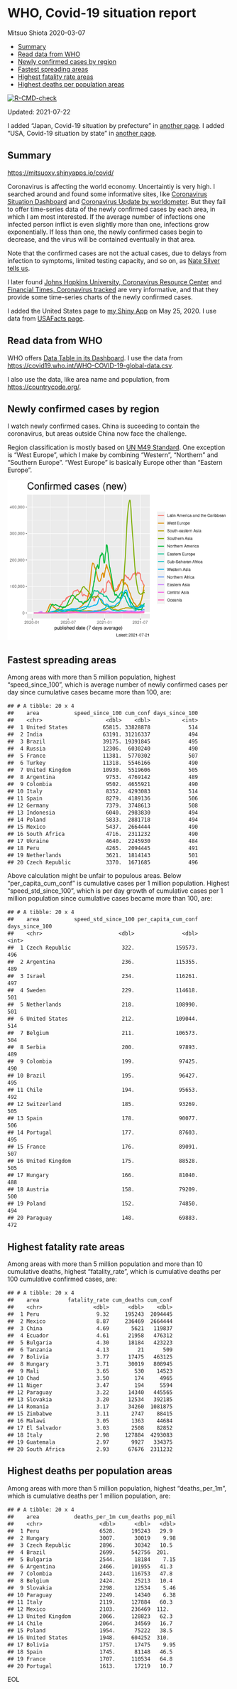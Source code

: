 WHO, Covid-19 situation report
================
Mitsuo Shiota
2020-03-07

-   [Summary](#summary)
-   [Read data from WHO](#read-data-from-who)
-   [Newly confirmed cases by region](#newly-confirmed-cases-by-region)
-   [Fastest spreading areas](#fastest-spreading-areas)
-   [Highest fatality rate areas](#highest-fatality-rate-areas)
-   [Highest deaths per population
    areas](#highest-deaths-per-population-areas)

<!-- badges: start -->

[![R-CMD-check](https://github.com/mitsuoxv/covid/workflows/R-CMD-check/badge.svg)](https://github.com/mitsuoxv/covid/actions)
<!-- badges: end -->

Updated: 2021-07-22

I added “Japan, Covid-19 situation by prefecture” in [another
page](Japan.md). I added “USA, Covid-19 situation by state” in [another
page](USA.md).

## Summary

<https://mitsuoxv.shinyapps.io/covid/>

Coronavirus is affecting the world economy. Uncertaintiy is very high. I
searched around and found some informative sites, like [Coronavirus
Situation
Dashboard](https://who.maps.arcgis.com/apps/opsdashboard/index.html#/c88e37cfc43b4ed3baf977d77e4a0667)
and [Coronavirus Update by
worldometer](https://www.worldometers.info/coronavirus/). But they fail
to offer time-series data of the newly confirmed cases by each area, in
which I am most interested. If the average number of infections one
infected person inflict is even slightly more than one, infections grow
exponentially. If less than one, the newly confirmed cases begin to
decrease, and the virus will be contained eventually in that area.

Note that the confirmed cases are not the actual cases, due to delays
from infection to symptoms, limited testing capacity, and so on, as
[Nate Silver tells
us](https://fivethirtyeight.com/features/coronavirus-case-counts-are-meaningless/).

I later found [Johns Hopkins University, Coronavirus Resource
Center](https://coronavirus.jhu.edu/) and [Financial Times, Coronavirus
tracked](https://www.ft.com/content/a26fbf7e-48f8-11ea-aeb3-955839e06441)
are very informative, and that they provide some time-series charts of
the newly confirmed cases.

I added the United States page to [my Shiny
App](https://mitsuoxv.shinyapps.io/covid/) on May 25, 2020. I use data
from [USAFacts
page](https://usafacts.org/visualizations/coronavirus-covid-19-spread-map/).

## Read data from WHO

WHO offers [Data Table in its Dashboard](https://covid19.who.int/table).
I use the data from
<https://covid19.who.int/WHO-COVID-19-global-data.csv>.

I also use the data, like area name and population, from
<https://countrycode.org/>.

## Newly confirmed cases by region

I watch newly confirmed cases. China is suceeding to contain the
coronavirus, but areas outside China now face the challenge.

Region classification is mostly based on [UN M49
Standard](https://unstats.un.org/unsd/methodology/m49/). One exception
is “West Europe”, which I make by combining “Western”, “Northern” and
“Southern Europe”. “West Europe” is basically Europe other than “Eastern
Europe”.

![](README_files/figure-gfm/chart-1.png)<!-- -->

## Fastest spreading areas

Among areas with more than 5 million population, highest
“speed\_since\_100”, which is average number of newly confirmed cases
per day since cumulative cases became more than 100, are:

    ## # A tibble: 20 x 4
    ##    area           speed_since_100 cum_conf days_since_100
    ##    <chr>                    <dbl>    <dbl>          <int>
    ##  1 United States           65815. 33828878            514
    ##  2 India                   63191. 31216337            494
    ##  3 Brazil                  39175. 19391845            495
    ##  4 Russia                  12306.  6030240            490
    ##  5 France                  11381.  5770302            507
    ##  6 Turkey                  11318.  5546166            490
    ##  7 United Kingdom          10930.  5519606            505
    ##  8 Argentina                9753.  4769142            489
    ##  9 Colombia                 9502.  4655921            490
    ## 10 Italy                    8352.  4293083            514
    ## 11 Spain                    8279.  4189136            506
    ## 12 Germany                  7379.  3748613            508
    ## 13 Indonesia                6040.  2983830            494
    ## 14 Poland                   5833.  2881718            494
    ## 15 Mexico                   5437.  2664444            490
    ## 16 South Africa             4716.  2311232            490
    ## 17 Ukraine                  4640.  2245930            484
    ## 18 Peru                     4265.  2094445            491
    ## 19 Netherlands              3621.  1814143            501
    ## 20 Czech Republic           3370.  1671685            496

Above calculation might be unfair to populous areas. Below
“per\_capita\_cum\_conf” is cumulative cases per 1 million population.
Highest “speed\_std\_since\_100”, which is per day growth of cumulative
cases per 1 million population since cumulative cases became more than
100, are:

    ## # A tibble: 20 x 4
    ##    area           speed_std_since_100 per_capita_cum_conf days_since_100
    ##    <chr>                        <dbl>               <dbl>          <int>
    ##  1 Czech Republic                322.             159573.            496
    ##  2 Argentina                     236.             115355.            489
    ##  3 Israel                        234.             116261.            497
    ##  4 Sweden                        229.             114618.            501
    ##  5 Netherlands                   218.             108990.            501
    ##  6 United States                 212.             109044.            514
    ##  7 Belgium                       211.             106573.            504
    ##  8 Serbia                        200.              97893.            489
    ##  9 Colombia                      199.              97425.            490
    ## 10 Brazil                        195.              96427.            495
    ## 11 Chile                         194.              95653.            492
    ## 12 Switzerland                   185.              93269.            505
    ## 13 Spain                         178.              90077.            506
    ## 14 Portugal                      177.              87603.            495
    ## 15 France                        176.              89091.            507
    ## 16 United Kingdom                175.              88528.            505
    ## 17 Hungary                       166.              81040.            488
    ## 18 Austria                       158.              79209.            500
    ## 19 Poland                        152.              74850.            494
    ## 20 Paraguay                      148.              69883.            472

## Highest fatality rate areas

Among areas with more than 5 million population and more than 10
cumulative deaths, highest “fatality\_rate”, which is cumulative deaths
per 100 cumulative confirmed cases, are:

    ## # A tibble: 20 x 4
    ##    area         fatality_rate cum_deaths cum_conf
    ##    <chr>                <dbl>      <dbl>    <dbl>
    ##  1 Peru                  9.32     195243  2094445
    ##  2 Mexico                8.87     236469  2664444
    ##  3 China                 4.69       5621   119837
    ##  4 Ecuador               4.61      21958   476312
    ##  5 Bulgaria              4.30      18184   423223
    ##  6 Tanzania              4.13         21      509
    ##  7 Bolivia               3.77      17475   463125
    ##  8 Hungary               3.71      30019   808945
    ##  9 Mali                  3.65        530    14523
    ## 10 Chad                  3.50        174     4965
    ## 11 Niger                 3.47        194     5594
    ## 12 Paraguay              3.22      14340   445565
    ## 13 Slovakia              3.20      12534   392185
    ## 14 Romania               3.17      34260  1081875
    ## 15 Zimbabwe              3.11       2747    88415
    ## 16 Malawi                3.05       1363    44684
    ## 17 El Salvador           3.03       2508    82852
    ## 18 Italy                 2.98     127884  4293083
    ## 19 Guatemala             2.97       9927   334375
    ## 20 South Africa          2.93      67676  2311232

## Highest deaths per population areas

Among areas with more than 5 million population, highest
“deaths\_per\_1m”, which is cumulative deaths per 1 million population,
are:

    ## # A tibble: 20 x 4
    ##    area           deaths_per_1m cum_deaths pop_mil
    ##    <chr>                  <dbl>      <dbl>   <dbl>
    ##  1 Peru                   6528.     195243   29.9 
    ##  2 Hungary                3007.      30019    9.98
    ##  3 Czech Republic         2896.      30342   10.5 
    ##  4 Brazil                 2699.     542756  201.  
    ##  5 Bulgaria               2544.      18184    7.15
    ##  6 Argentina              2466.     101955   41.3 
    ##  7 Colombia               2443.     116753   47.8 
    ##  8 Belgium                2424.      25213   10.4 
    ##  9 Slovakia               2298.      12534    5.46
    ## 10 Paraguay               2249.      14340    6.38
    ## 11 Italy                  2119.     127884   60.3 
    ## 12 Mexico                 2103.     236469  112.  
    ## 13 United Kingdom         2066.     128823   62.3 
    ## 14 Chile                  2064.      34569   16.7 
    ## 15 Poland                 1954.      75222   38.5 
    ## 16 United States          1948.     604252  310.  
    ## 17 Bolivia                1757.      17475    9.95
    ## 18 Spain                  1745.      81148   46.5 
    ## 19 France                 1707.     110534   64.8 
    ## 20 Portugal               1613.      17219   10.7

EOL
